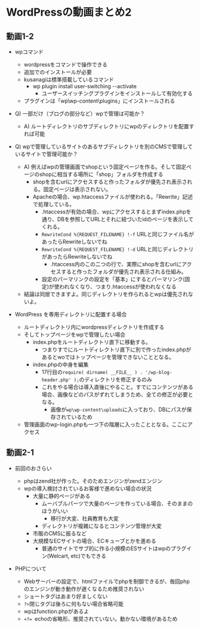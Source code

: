 # WordPressの動画まとめ2

## 動画1-2
- wpコマンド
    - wordpressをコマンドで操作できる
    - 追加でのインストールが必要
    - kusanagiは標準搭載しているコマンド
        - wp plugin install user-switching --activate
            - ユーザースイッチングプラグインをインストールして有効化する
    - プラグインは「wp\wp-content\plugins」にインストールされる

- Q) 一部だけ（ブログの部分など）wpで管理は可能か？
    - A) ルートディレクトリのサブディレクトリにwpのディレクトリを配置すれば可能
- Q) wpで管理しているサイトのあるサブディレクトリを別のCMSで管理しているサイトで管理可能か？
    - A) 例えばwpの管理画面でshopという固定ページを作る。そして固定ページのshopに相当する場所に「shop」フォルダを作成する
        - shopを含むurlにアクセスすると作ったフォルダが優先され表示される。固定ページは表示されない。
        - Apacheの場合、wp\.htaccessファイルが使われる。「Rewrite」記述で処理している。
            - .htaccessが有効の場合、wpにアクセスするとまずindex.phpを通り、DBを参照してURLとそれに紐づいたidのページを表示してくれる。
            - `RewriteCond %{REQUEST_FILENAME} !-f` URLと同じファイル名があったらRewriteしないでね
            - `RewriteCond %{REQUEST_FILENAME} !-d` URLと同じディレクトリがあったらRewriteしないでね
                - .htaccess内のこの二つの行で、実際にshopを含むurlにアクセスすると作ったフォルダが優先され表示される仕組み。
            - 設定のパーマリンクの設定を「基本」にするとパーマリンク(固定)が使われなくなり、つまり.htaccessが使われなくなる
    - 結論は同居できますよ。同じディレクトリを作られるとwpは優先されないよ。
- WordPress を専用ディレクトリに配置する場合
    - ルートディレクトリ内にwordpressディレクトリを作成する
    - そしてトップページをwpで管理したい場合
        - index.phpをルートディレクトリ直下に移動する。
            - つまりすでにルートディレクトリ直下に別で作ったindex.phpがあるとwoではトップページを管理できないこととなる。
        - index.phpの中身を編集
            - 17行目の`require( dirname( __FILE__ ) . '/wp-blog-header.php' );`のディレクトリを修正するのみ
            - これをやる場合は導入直後にやること。すでにコンテンツがある場合、画像などのパスがずれてしまうため、全ての修正が必要となる。
                - 画像が`wp\wp-content\uploads`に入っており、DBにパスが保存されているため
    - 管理画面のwp-login.phpも一つ下の階層に入ったこととなる。ここにアクセス

## 動画2-1
- 前回のおさらい
    - phpはzend社が作った。そのためエンジンがzendエンジン
    - wpの導入検討されているお客様で進めない場合の状況
        - 大量に静的ページがある
            - ムーバブルパーツで大量のページを作っている場合、そのままのほうがいい
                - 移行が大変、社員教育も大変
            - ディレクトリが複雑になるとコンテンツ管理が大変
        - 市販のCMSに振るなど
        - 大規模なECサイトの場合、ECキューブとかを進める
            - 普通のサイトでサブ的に作る小規模のESサイトはwpのプラグイン(Welcart, etc)でもできる

- PHPについて
    - Webサーバーの設定で、htmlファイルでphpを制御できるが、毎回phpのエンジンが動き動作が遅くなるため推奨されない
    - ショートタグ<?...?>はあまり好ましくない
    - `?>`閉じタグは後ろに何もない場合省略可能
    - wpはfunction.phpがあるよ
    - `<?= `echoの省略形、推奨されていない。動かない環境があるため
